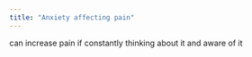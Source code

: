 ```yaml
---
title: "Anxiety affecting pain"
---
```

can increase pain if constantly thinking about it and aware of it

